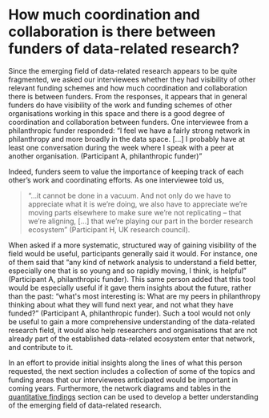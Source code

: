# How much coordination and collaboration is there between funders of data-related research?
Since the emerging field of data-related research appears to be quite fragmented, we asked our interviewees whether they had visibility of other relevant funding schemes and how much coordination and collaboration there is between funders. From the responses, it appears that in general funders do have visibility of the work and funding schemes of other organisations working in this space and there is a good degree of coordination and collaboration between funders. One interviewee from a philanthropic funder responded: “I feel we have a fairly strong network in philanthropy and more broadly in the data space. […] I probably have at least one conversation during the week where I speak with a peer at another organisation. (Participant A, philanthropic funder)”

Indeed, funders seem to value the importance of keeping track of each other’s work and coordinating efforts. As one interviewee told us, 
> “…it cannot be done in a vacuum. And not only do we have to appreciate what it is we’re doing, we also have to appreciate we’re moving parts elsewhere to make sure we’re not replicating – that we’re aligning, […] that we’re playing our part in the border research ecosystem” (Participant H, UK research council).

When asked if a more systematic, structured way of gaining visibility of the field would be useful, participants generally said it would. For instance, one of them said that “any kind of network analysis to understand a field better, especially one that is so young and so rapidly moving, I think, is helpful” (Participant A, philanthropic funder). This same person added that this tool would be especially useful if it gave them insights about the future, rather than the past: “what's most interesting is: What are my peers in philanthropy thinking about what they will fund next year, and not what they have funded?” (Participant A, philanthropic funder). Such a tool would not only be useful to gain a more comprehensive understanding of the data-related research field, it would also help researchers and organisations that are not already part of the established data-related ecosystem enter that network, and contribute to it. 

In an effort to provide initial insights along the lines of what this person requested, the next section includes a collection of some of the topics and funding areas that our interviewees anticipated would be important in coming years. Furthermore, the network diagrams and tables in the  [quantitative findings](https://docs.google.com/document/d/16NY5Xus-yJPr9RXCXSx2Y4BxidsRoGygUm_EILzR3f4/edit#bookmark=id.79b8w3umet1v) section can be used to develop a better understanding of the emerging field of data-related research.
